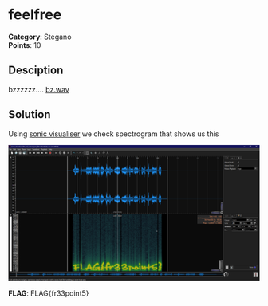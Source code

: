 # feelfree
**Category**: Stegano \
**Points**: 10

## Desciption
bzzzzzz....
[bz.wav](bz.wav)

## Solution
Using [sonic visualiser](https://www.sonicvisualiser.org) we check spectrogram that shows us this

![](https://github.com/Gruzjan/ctfWriteUps/blob/feel-free/153plus1/feelfree/bz.PNG)

**FLAG**: FLAG{fr33point5}
